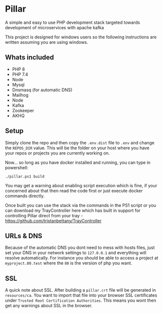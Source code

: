 # Pillar

A simple and easy to use PHP development stack targeted towards development of microservices with apache kafka

This project is designed for windows users so the following instructions are written assuming you are using windows.

## Whats included

- PHP 8
- PHP 7.4
- Node
- Mysql
- Dnsmasq (for automatic DNS)
- Mailhog
- Node
- Kafka
- Zookeeper
- AKHQ

## Setup

Simply clone the repo and then copy the `.env.dist` file to `.env` and change the `REPOS_DIR` value. This will be the 
folder on your host where you have your repos or projects you are currently working on.

Now... so long as you have docker installed and running, you can type in powershell:

```
./pillar.ps1 build
```

You may get a warning about enabling script execution which is fine, if your concerned about that then read the code first
or just execute docker commands directly.

Once built you can use the stack via the commands in the PS1 script or you can download my TrayController here
which has built in support for controlling Pillar direct from your tray - https://github.com/tristanbettany/TrayController

## URLs & DNS

Because of the automatic DNS you dont need to mess with hosts files, just set your DNS in your network settings to 
`127.0.0.1` and everything will resolve automatically. For instance you should be able to access a project at `myproject.80.test`
where the `80` is the version of php you want.

## SSL

A quick note about SSL. After building a `pillar.crt` file will be generated in `resources/ca`. You want to import that 
file into your browser SSL certificates under `Trusted Root Certification Authorities`. This means you wont then get any warnings
about SSL in the browser.
